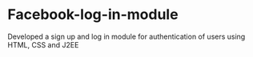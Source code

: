 # Facebook-log-in-module
Developed a sign up and log in module for authentication of users using HTML, CSS and J2EE
